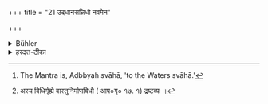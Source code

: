 +++
title = "21 उदधानसन्निधौ नवमेन"

+++

<details><summary>Bühler</summary>

21. With the ninth (Mantra a Bali offered to the waters must be placed) near the water-vessel (in which the water for domestic purposes is kept). [^13] 


[^13]:  The Mantra is, Adbbyaḥ svāhā, 'to the Waters svāhā.'
</details>

<details><summary>हरदत्त-टीका</summary>

## सूत्रम्
उधानसन्निधौ नवमेन ॥ २१ ॥  
### टिप्पनी
उदकं यत्र धीयते तदुदधानं[^४] मणिकाख्यम् । तस्य सन्निधौ नवमेन 'अद्भ्यः स्वाहेत्यनेन ॥ २१ ॥

[^४]: अस्य विधिर्गृह्ये वास्तुनिर्माणविधौ ( आप०गृ० १७. १) द्रष्टव्यः ।
</details>
